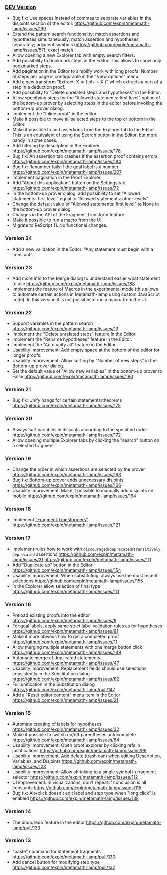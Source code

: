 ### [DEV Version](https://expln.github.io/lamp/dev/index.html)
* Bug fix: Use spaces instead of commas to separate variables in the disjoints section of the editor. https://github.com/expln/metamath-lamp/issues/199
* Extend the pattern search functionality: match assertions and hypotheses simultaneously; match assertion and hypotheses separately;
  adjacent symbols (https://github.com/expln/metamath-lamp/issues/57); exact match.
* Allow opening a new Explorer tab with empty search filters.
* Add possibility to bookmark steps in the Editor. This allows to show only bookmarked steps.
* Add pagination in the Editor to simplify work with long proofs. Number of steps per page is configurable in the "View options" menu.
* Add a new transform "Extract: X ⇒ ( ph -> X )" which extracts a part of a step in a deduction proof.
* Add possibility to "Delete unrelated steps and hypotheses" in the Editor.
* Allow specifying steps for the "Allowed statements: first level" option of the bottom-up prover by selecting steps in the editor before invoking the bottom-up prover dialog.
* Implement the "Inline proof" in the editor.
* Make it possible to move all selected steps to the top or bottom in the Editor.
* Make it possible to add assertions from the Explorer tab to the Editor. This is an equivalent of using the Search button in the Editor, but more handy in some cases.
* Add filtering by description in the Explorer. https://github.com/expln/metamath-lamp/issues/178
* Bug fix: An assertion tab crashes if the assertion proof contains errors. https://github.com/expln/metamath-lamp/issues/184
* Bug fix: Renumber fails if the goal label is a number. https://github.com/expln/metamath-lamp/issues/207
* Implement pagination in the Proof Explorer.
* Add "About this application" button on the Settings tab. https://github.com/expln/metamath-lamp/issues/72
* In the bottom-up prover dialog, add possibility to set "Allowed statements: first level" equal to "Allowed statements: other levels".
* Change the default value of "Allowed statements: first level" to None in the bottom-up prover dialog.
* Changes in the API of the Fragment Transform feature.
* Make it possible to run a macro from the UI.
* Migrate to ReScript 11. No functional changes.
### Version 24
* Add a new validation in the Editor: "Any statement must begin with a constant".
### Version 23
* Add more info to the Merge dialog to understand easier what statement to use https://github.com/expln/metamath-lamp/issues/188
* Implement the feature of Macros in the experimental mode (this allows to automate certain actions in Metamath-lamp using custom JavaScript code). 
  In this version it is not possible to run a macro from the UI.
### Version 22
* Support variables in the pattern search https://github.com/expln/metamath-lamp/issues/13
* Implement the "Delete unrelated steps" feature in the Editor.
* Implement the "Rename hypotheses" feature in the Editor.
* Implement the "Auto unify all" feature in the Editor.
* Usability improvement: Add empty space at the bottom of the editor for longer proofs.
* Usability improvement: Allow sorting by "Number of new steps" in the Bottom-up prover dialog.
* Set the default value of "Allow new variables" in the bottom-up prover to False https://github.com/expln/metamath-lamp/issues/180
### Version 21
* Bug fix: Unify hangs for certain statements/theorems https://github.com/expln/metamath-lamp/issues/175
### Version 20
* Always sort variables in disjoints according to the specified order https://github.com/expln/metamath-lamp/issues/172
* Allow opening multiple Explorer tabs by clicking the "search" button on a selected fragment.
### Version 19
* Change the order in which assertions are selected by the prover https://github.com/expln/metamath-lamp/issues/163
* Bug fix: Bottom-up prover adds unnecessary disjoints https://github.com/expln/metamath-lamp/issues/166
* Usability improvement: Make it possible to manually add disjoints on mobile https://github.com/expln/metamath-lamp/issues/164
### Version 18
* Implement ["Fragment Transformers"](https://lamp-guide.metamath.org/#transformers-more-than-meets-the-eye) https://github.com/expln/metamath-lamp/issues/121 
### Version 17
* Implement rules how to work with `discouraged`/`deprecated`/`transitively deprecated` assertions https://github.com/expln/metamath-lamp/issues/31 https://github.com/expln/metamath-lamp/issues/111
* Add "Duplicate up" button in the Editor https://github.com/expln/metamath-lamp/issues/154
* Usability improvement: When substituting, always use the most recent selections https://github.com/expln/metamath-lamp/issues/155
* In the Explorer allow selection of final type https://github.com/expln/metamath-lamp/issues/111
### Version 16
* Preload existing proofs into the editor https://github.com/expln/metamath-lamp/issues/8
* For goal labels, apply same strict label validation rules as for hypotheses https://github.com/expln/metamath-lamp/issues/81
* Make it more obvious how to get a completed proof https://github.com/expln/metamath-lamp/issues/11
* Allow merging multiple statements with one merge button click https://github.com/expln/metamath-lamp/issues/149
* Automatic merge of duplicated statements https://github.com/expln/metamath-lamp/issues/47
* Usability improvement: Replacement fields should use selections consistently in the Substitution dialog https://github.com/expln/metamath-lamp/issues/82
* Full unification in the Substitution dialog https://github.com/expln/metamath-lamp/pull/147
* Add a "Reset editor content" menu item in the Editor https://github.com/expln/metamath-lamp/issues/21
### Version 15
* Automate creating of labels for hypotheses https://github.com/expln/metamath-lamp/issues/32
* Make it possible to switch on/off parentheses autocomplete https://github.com/expln/metamath-lamp/issues/64
* Usability improvement: Open proof explorer by clicking refs in justifications https://github.com/expln/metamath-lamp/issues/99
* Usability improvement: Add delete (trash can) when editing Description, Variables, and Disjoints https://github.com/expln/metamath-lamp/issues/123 
* Usability improvement: Allow shrinking to a single symbol in fragment selector https://github.com/expln/metamath-lamp/issues/112
* UI improvement: In visualizations, don't repeat if conclusion is all constants https://github.com/expln/metamath-lamp/issues/115
* Bug fix: Alt+click doesn't edit label and step type when "long click" is enabled https://github.com/expln/metamath-lamp/issues/138
### Version 14
* The undo/redo feature in the editor https://github.com/expln/metamath-lamp/pull/133
### Version 13
* "paste" command for statement fragments https://github.com/expln/metamath-lamp/pull/130
* Add cancel button for modifying step type https://github.com/expln/metamath-lamp/pull/132
